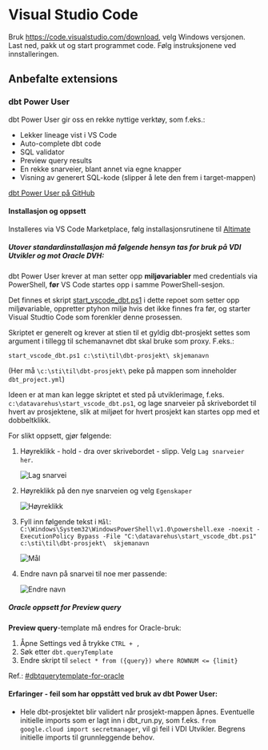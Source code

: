 # Visual Studio Code

Bruk https://code.visualstudio.com/download, velg Windows versjonen. Last ned, pakk ut og start programmet code. Følg instruksjonene ved innstalleringen.

## Anbefalte extensions

### dbt Power User

dbt Power User gir oss en rekke nyttige verktøy, som f.eks.:

- Lekker lineage vist i VS Code 
- Auto-complete dbt code
- SQL validator
- Preview query results
- En rekke snarveier, blant annet via egne knapper
- Visning av generert SQL-kode (slipper å lete den frem i target-mappen)

[dbt Power User på GitHub](https://github.com/AltimateAI/vscode-dbt-power-user)

#### Installasjon og oppsett
Installeres via VS Code Marketplace, følg installasjonsrutinene til [Altimate](https://docs.myaltimate.com/)

##### Utover standardinstallasjon må følgende hensyn tas for bruk på VDI Utvikler og mot Oracle DVH:

dbt Power User krever at man setter opp **miljøvariabler** med credentials via PowerShell, **før** VS Code startes opp i samme PowerShell-sesjon.

Det finnes et skript [start_vscode_dbt.ps1](https://github.com/navikt/dbt-i-nav/blob/main/start_vscode_dbt.ps1) i dette repoet som setter opp miljøvariable, oppretter ptyhon miljø hvis det ikke finnes fra før, og starter Visual Studtio Code som forenkler denne prosessen.

Skriptet er generelt og krever at stien til et gyldig dbt-prosjekt settes som argument i tillegg til schemanavnet dbt skal bruke som proxy. F.eks.:

```shell
start_vscode_dbt.ps1 c:\sti\til\dbt-prosjekt\ skjemanavn
```

(Her må `\c:\sti\til\dbt-prosjekt\` peke på mappen som inneholder `dbt_project.yml`)

Ideen er at man kan legge skriptet et sted på utviklerimage, f.eks. `c:\datavarehus\start_vscode_dbt.ps1`, og lage snarveier på skrivebordet til hvert av prosjektene, slik at miljøet for hvert prosjekt kan startes opp med et dobbeltklikk.

For slikt oppsett, gjør følgende:

1. Høyreklikk - hold - dra over skrivebordet - slipp. Velg `Lag snarveier her`.

    ![Lag snarvei](vscode/lag_snarvei.png)

2. Høyreklikk på den nye snarveien og velg `Egenskaper`

    ![Høyreklikk](vscode/egenskaper.png)

3. Fyll inn følgende tekst i `Mål`: `C:\Windows\System32\WindowsPowerShell\v1.0\powershell.exe -noexit -ExecutionPolicy Bypass -File "C:\datavarehus\start_vscode_dbt.ps1" c:\sti\til\dbt-prosjekt\  skjemanavn`

    ![Mål](vscode/maal.png)

4. Endre navn på snarvei til noe mer passende:
    
    ![Endre navn](vscode/endre_navn.png)



##### Oracle oppsett for Preview query

**Preview query**-template må endres for Oracle-bruk:  
1. Åpne Settings ved å trykke `CTRL + ,`
2. Søk etter `dbt.queryTemplate`
3. Endre skript til `select * from ({query}) where ROWNUM <= {limit}`

Ref.: [#dbtquerytemplate-for-oracle](https://docs.myaltimate.com/setup/optConfig/#dbtquerytemplate-for-oracle)


#### Erfaringer - feil som har oppstått ved bruk av dbt Power User:
- Hele dbt-prosjektet blir validert når prosjekt-mappen åpnes. Eventuelle initielle imports som er lagt inn i dbt_run.py, som f.eks. `from google.cloud import secretmanager`, vil gi feil i VDI Utvikler. Begrens initielle imports til grunnleggende behov.